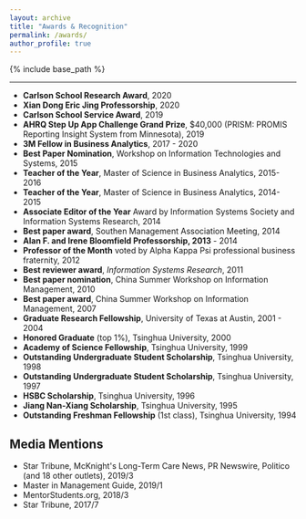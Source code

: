 ```yaml
---
layout: archive
title: "Awards & Recognition"  
permalink: /awards/
author_profile: true
---
```

{% include base_path %}

---
- **Carlson School Research Award**, 2020   
- **Xian Dong Eric Jing Professorship**, 2020 
- **Carlson School Service Award**, 2019           
- **AHRQ Step Up App Challenge Grand Prize**, $40,000 (PRISM: PROMIS Reporting Insight System from Minnesota), 2019           
- **3M Fellow in Business Analytics**, 2017 - 2020      
- **Best Paper Nomination**, Workshop on Information Technologies and Systems, 2015           
- **Teacher of the Year**, Master of Science in Business Analytics, 2015-2016           
- **Teacher of the Year**, Master of Science in Business Analytics, 2014-2015           
- **Associate Editor of the Year** Award by Information Systems Society and Information Systems Research, 2014           
- **Best paper award**, Southen Management Association Meeting, 2014           
- **Alan F. and Irene Bloomfield Professorship, 2013** - 2014    
- **Professor of the Month** voted by Alpha Kappa Psi professional business fraternity, 2012           
- **Best reviewer award**, *Information Systems Research*, 2011           
- **Best paper nomination**, China Summer Workshop on Information Management, 2010           
- **Best paper award**, China Summer Workshop on Information Management, 2007    
- **Graduate Research Fellowship**, University of Texas at Austin, 2001 - 2004    
- **Honored Graduate** (top 1%), Tsinghua University, 2000           
- **Academy of Science Fellowship**, Tsinghua University, 1999           
- **Outstanding Undergraduate Student Scholarship**, Tsinghua University, 1998           
- **Outstanding Undergraduate Student Scholarship**, Tsinghua University, 1997           
- **HSBC Scholarship**, Tsinghua University, 1996           
- **Jiang Nan-Xiang Scholarship**, Tsinghua University, 1995           
- **Outstanding Freshman Fellowship** (1st class), Tsinghua University, 1994           

## Media Mentions

- Star Tribune, McKnight's Long-Term Care News, PR Newswire, Politico (and 18 other outlets), 2019/3           
- Master in Management Guide, 2019/1           
- MentorStudents.org, 2018/3           
- Star Tribune, 2017/7           
